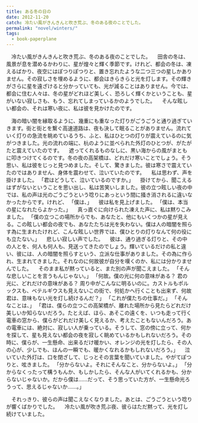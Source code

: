 ```yaml
---
title: ある冬の日の
date: 2012-11-20
catch: 冷たい風がきんきんと吹き荒ぶ、冬のある夜のことでした。
permalink: "novel/winters/"
tags:
  - book-paperplane
---
```


　冷たい風がきんきんと吹き荒ぶ、冬のある夜のことでした。
　田舎の冬は、風景が息を潜めるかわりに、星が煌々と輝く季節です。けれど、都会の冬は、凍えるばかり、夜空にはぽつりぽつりと、置き忘れたような二つ三つの星しかありません。その寂しさを埋めるように、都会はきらきらと光を灯します。その輝きがさらに星を遠ざけると分かっていても、光が減ることはありません。今では、都会に住む人々は、冬の星がどれほど美しく、恐ろしく輝くかということも、星がいない寂しさも、もう、忘れてしまっているかのようでした。
　そんな眩しい都会の、それは寒い夜に、私は彼を見かけたのです。

　海の暗い闇を縁取るように、幾重にも重なった灯りがごうごうと通り過ぎていきます。街と街とを繋ぐ高速道路は、夜も決して眠ることがありません。流れていく灯りの急流を眺めているうち、ふと、私はひとつの灯りが震えているのに気がつきました。光の流れの端に、杭のように並べられた外灯のひとつが、がたがたと震えていたのです。
　遮ってくれるものなしに、黒い海からの風がまともに叩きつけてくるのです。冬の夜の高架橋は、どれだけ寒いことでしょう。そう思い、私は彼をじっと見つめました。そして、驚きました。彼は寒さで震えていたのではありません、身体を震わせて、泣いていたのです。
　私は思わず、声を掛けました。
「君はどうして、泣いているのですか。」
　掛けてから、聞こえるはずがないということを思い出し、私は苦笑いしました。彼の立つ眩しい夜の中では、私の声は光のごうごうという唸りにあっという間に掻き消されるに違いなかったからです。けれど、
「僕は、」
　彼は私を見上げました。
「僕は、本当の星になれたらよかった。」
　真っ直ぐに向けられた凍えた声に、私は黙りこみました。
「僕の立つこの場所からでも、あなたと、他にもいくつかの星が見える。この眩しい都会の夜でも、あなたたちは光を失わない。僕は人の暗闇を照らす為に生まれたけれど、こんな眩しい世界では、僕ひとりの灯りなんて何の役にも立たない。」
　悲しい寂しい声でした。
　彼は、通り過ぎる灯りと、その中の人とを、何人も何人も、見送ってきたのでしょう。輝いているだけの私と違い、彼には、人の暗闇を照らすという、立派な仕事がありました。その為に作られ、生まれてきました。それなのに何故彼が自分を嘆くのか、私には分かりませんでした。
　そのまま私が黙っていると、また別の声が聞こえました。
「そんな悲しいことを言うもんじゃない。」
「何故。僕の光に何の意味がある？ 君の光に、どれだけの意味がある？ 周り中がこんなに明るいのに。カストルもポルックスも、ベテルギウスも見えないこの街で、何処かへ行くことも出来ず、何故君は、意味もない光を灯し続けるんだ？」
「これが僕たちの仕事だ。」
「そんなことは、」
「君は、僕らの立つこの高架橋が、離れた場所から見たらどれだけ美しいか知らないだろう。たとえば、ほら、あそこの遠くを、いつも走って行く電車の窓から、僕らがどれだけ美しく見えるか、考えたこともないんだろう。あの電車には、絶対に、寂しい人が乗っている。そうして、窓の傍に立って、何かを探して、星も見えない都会の夜を寂しく眺めているかもしれないだろう。その時に、僕らが、一生懸命、出来るだけ暖かい、オレンジの光を灯したら、その人の心が、少しでも、ほんの一瞬でも、暖かくなれるかもしれないだろう。」
　泣いていた外灯は、口を閉ざして、じっとその言葉を聞いていました。やがてぽつりと、呟きました。
「分からないよ。それにそんなこと、分からないよ。」
「分からなくったって構うもんか、もしかしたら、そんな人がいてくれるかも、分からないじゃないか。だから僕は……だって、そう思っていた方が、一生懸命光ろうって、思えるじゃないか……。」

　それっきり、彼らの声は聞こえなくなりました。あとは、ごうごうという唸りが響くばかりでした。
　冷たい風が吹き荒ぶ夜、彼らはただ黙って、光を灯し続けていました。